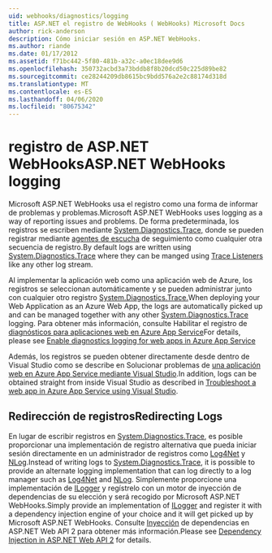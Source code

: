 ```yaml
---
uid: webhooks/diagnostics/logging
title: ASP.NET el registro de WebHooks ( WebHooks) Microsoft Docs
author: rick-anderson
description: Cómo iniciar sesión en ASP.NET WebHooks.
ms.author: riande
ms.date: 01/17/2012
ms.assetid: f71bc442-5f80-481b-a32c-a0ec18dee9d6
ms.openlocfilehash: 350732acbd3a73bddb8f8b20dcd50c225d89be82
ms.sourcegitcommit: ce28244209db8615bc9bdd576a2e2c88174d318d
ms.translationtype: MT
ms.contentlocale: es-ES
ms.lasthandoff: 04/06/2020
ms.locfileid: "80675342"
---
```

# <a name="aspnet-webhooks-logging"></a><span data-ttu-id="fc37d-103">registro de ASP.NET WebHooks</span><span class="sxs-lookup"><span data-stu-id="fc37d-103">ASP.NET WebHooks logging</span></span>

<span data-ttu-id="fc37d-104">Microsoft ASP.NET WebHooks usa el registro como una forma de informar de problemas y problemas.</span><span class="sxs-lookup"><span data-stu-id="fc37d-104">Microsoft ASP.NET WebHooks uses logging as a way of reporting issues and problems.</span></span> <span data-ttu-id="fc37d-105">De forma predeterminada, los registros se escriben mediante [System.Diagnostics.Trace,](https://msdn.microsoft.com/library/system.diagnostics.trace) donde se pueden registrar mediante [agentes de escucha](https://msdn.microsoft.com/library/system.diagnostics.tracelistener.aspx) de seguimiento como cualquier otra secuencia de registro.</span><span class="sxs-lookup"><span data-stu-id="fc37d-105">By default logs are written using [System.Diagnostics.Trace](https://msdn.microsoft.com/library/system.diagnostics.trace) where they can be manged using [Trace Listeners](https://msdn.microsoft.com/library/system.diagnostics.tracelistener.aspx) like any other log stream.</span></span>

<span data-ttu-id="fc37d-106">Al implementar la aplicación web como una aplicación web de Azure, los registros se seleccionan automáticamente y se pueden administrar junto con cualquier otro registro [System.Diagnostics.Trace.](https://msdn.microsoft.com/library/system.diagnostics.trace)</span><span class="sxs-lookup"><span data-stu-id="fc37d-106">When deploying your Web Application as an Azure Web App, the logs are automatically picked up and can be managed together with any other [System.Diagnostics.Trace](https://msdn.microsoft.com/library/system.diagnostics.trace) logging.</span></span> <span data-ttu-id="fc37d-107">Para obtener más información, consulte Habilitar el registro de [diagnósticos para aplicaciones web en Azure App Service](https://azure.microsoft.com/documentation/articles/web-sites-enable-diagnostic-log/)</span><span class="sxs-lookup"><span data-stu-id="fc37d-107">For details, please see [Enable diagnostics logging for web apps in Azure App Service](https://azure.microsoft.com/documentation/articles/web-sites-enable-diagnostic-log/)</span></span>

<span data-ttu-id="fc37d-108">Además, los registros se pueden obtener directamente desde dentro de Visual Studio como se describe en Solucionar problemas de [una aplicación web en Azure App Service mediante Visual Studio](https://azure.microsoft.com/documentation/articles/web-sites-dotnet-troubleshoot-visual-studio/#webserverlogs).</span><span class="sxs-lookup"><span data-stu-id="fc37d-108">In addition, logs can be obtained straight from inside Visual Studio as described in [Troubleshoot a web app in Azure App Service using Visual Studio](https://azure.microsoft.com/documentation/articles/web-sites-dotnet-troubleshoot-visual-studio/#webserverlogs).</span></span>

## <a name="redirecting-logs"></a><span data-ttu-id="fc37d-109">Redirección de registros</span><span class="sxs-lookup"><span data-stu-id="fc37d-109">Redirecting Logs</span></span>

<span data-ttu-id="fc37d-110">En lugar de escribir registros en [System.Diagnostics.Trace](https://msdn.microsoft.com/library/system.diagnostics.trace), es posible proporcionar una implementación de registro alternativa que pueda iniciar sesión directamente en un administrador de registros como [Log4Net](http://logging.apache.org/log4net/) y [NLog](http://nlog-project.org/).</span><span class="sxs-lookup"><span data-stu-id="fc37d-110">Instead of writing logs to [System.Diagnostics.Trace](https://msdn.microsoft.com/library/system.diagnostics.trace), it is possible to provide an alternate logging implementation that can log directly to a log manager such as [Log4Net](http://logging.apache.org/log4net/) and [NLog](http://nlog-project.org/).</span></span> <span data-ttu-id="fc37d-111">Simplemente proporcione una implementación de [ILogger](https://github.com/aspnet/AspNetWebHooks/blob/master/src/Microsoft.AspNet.WebHooks.Common/Diagnostics/ILogger.cs) y regístrelo con un motor de inyección de dependencias de su elección y será recogido por Microsoft ASP.NET WebHooks.</span><span class="sxs-lookup"><span data-stu-id="fc37d-111">Simply provide an implementation of [ILogger](https://github.com/aspnet/AspNetWebHooks/blob/master/src/Microsoft.AspNet.WebHooks.Common/Diagnostics/ILogger.cs) and register it with a dependency injection engine of your choice and it will get picked up by Microsoft ASP.NET WebHooks.</span></span> <span data-ttu-id="fc37d-112">Consulte [Inyección](https://www.asp.net/web-api/overview/advanced/dependency-injection) de dependencias en ASP.NET Web API 2 para obtener más información.</span><span class="sxs-lookup"><span data-stu-id="fc37d-112">Please see [Dependency Injection in ASP.NET Web API 2](https://www.asp.net/web-api/overview/advanced/dependency-injection) for details.</span></span>
